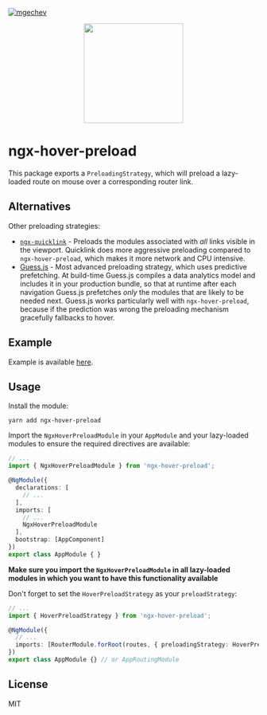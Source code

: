 [![mgechev](https://circleci.com/gh/mgechev/ngx-hover-preload.svg?style=svg)](https://app.circleci.com/pipelines/github/mgechev/ngx-hover-preload)

<p align="center">
   <img src="https://github.com/mgechev/ngx-hover-preload/blob/master/assets/ngx-hover-preload.png?raw=true" width="200px">
</div>

# ngx-hover-preload

This package exports a `PreloadingStrategy`, which will preload a lazy-loaded route on mouse over a corresponding router link.

## Alternatives

Other preloading strategies:
- [`ngx-quicklink`](https://github.com/mgechev/ngx-quicklink) - Preloads the modules associated with *all* links visible in the viewport. Quicklink does more aggressive preloading compared to `ngx-hover-preload`, which makes it more network and CPU intensive.
- [Guess.js](https://github.com/guess-js/guess) - Most advanced preloading strategy, which uses predictive prefetching. At build-time Guess.js compiles a data analytics model and includes it in your production bundle, so that at runtime after each navigation Guess.js prefetches *only* the modules that are likely to be needed next. Guess.js works particularly well with `ngx-hover-preload`, because if the prediction was wrong the preloading mechanism gracefully fallbacks to hover.

## Example

Example is available [here](https://github.com/mgechev/ngx-hover-preload/tree/master/src).

## Usage

Install the module:
```
yarn add ngx-hover-preload
```

Import the `NgxHoverPreloadModule`  in your `AppModule` and your lazy-loaded modules to ensure the required directives are available:

```ts
// ...
import { NgxHoverPreloadModule } from 'ngx-hover-preload';

@NgModule({
  declarations: [
    // ...
  ],
  imports: [
    // ...
    NgxHoverPreloadModule
  ],
  bootstrap: [AppComponent]
})
export class AppModule { }
```

**Make sure you import the `NgxHoverPreloadModule` in all lazy-loaded modules in which you want to have this functionality available**

Don't forget to set the `HoverPreloadStrategy` as your `preloadStrategy`:

```ts
// ...
import { HoverPreloadStrategy } from 'ngx-hover-preload';

@NgModule({
  // ...
  imports: [RouterModule.forRoot(routes, { preloadingStrategy: HoverPreloadStrategy })],
})
export class AppModule {} // or AppRoutingModule
```

## License

MIT

